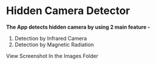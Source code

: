 # Hidden Camera Detector
**The App detects hidden camera by using 2 main feature -**
1) Detection by Infrared Camera
2) Detection by Magnetic Radiation

View Screenshot In the Images Folder
